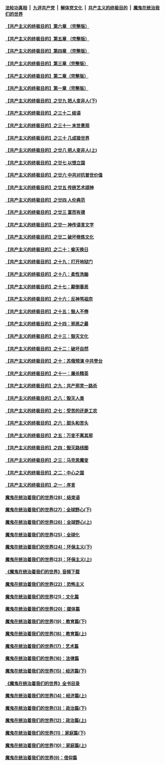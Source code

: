 ####  [法轮功真相](../../../../basic/blob/master/README.md?t=06100606) &nbsp;|&nbsp; [九评共产党](../../../../9ping.md/blob/master/README.md?t=06100606) &nbsp;|&nbsp; [解体党文化](../../../../jtdwh.md/blob/master/README.md?t=06100606)  &nbsp;|&nbsp; [共产主义的终极目的](../../../../gczydzjmd.md/blob/master/README.md?t=06100606) &nbsp;|&nbsp; [魔鬼在统治我们的世界](../../../../mgztzwmdsj.md/blob/master/README.md?t=06100606) 

#### [【共产主义的终极目的】第六章 （完整版）](../pages/nsc422/n11428913.md?t=06100606) 

#### [【共产主义的终极目的】第五章 （完整版）](../pages/nsc422/n11428912.md?t=06100606) 

#### [【共产主义的终极目的】第四章 （完整版）](../pages/nsc422/n11428907.md?t=06100606) 

#### [【共产主义的终极目的】第三章（完整版）](../pages/nsc422/n11428848.md?t=06100606) 

#### [【共产主义的终极目的】第二章（完整版）](../pages/nsc422/n11428831.md?t=06100606) 

#### [【共产主义的终极目的】第一章（完整版）](../pages/nsc422/n11417651.md?t=06100606) 

#### [【共产主义的终极目的】之廿九 把人变非人(下)](../pages/nsc422/n11344140.md?t=06100606) 

#### [【共产主义的终极目的】之三十二 结语](../pages/nsc422/n11360535.md?t=06100606) 

#### [【共产主义的终极目的】之三十一 末世景观](../pages/nsc422/n11351129.md?t=06100606) 

#### [【共产主义的终极目的】之三十 几成狼世界](../pages/nsc422/n11348280.md?t=06100606) 

#### [【共产主义的终极目的】之廿八 把人变非人(上)](../pages/nsc422/n11340492.md?t=06100606) 

#### [【共产主义的终极目的】之廿七 以恨立国](../pages/nsc422/n11336944.md?t=06100606) 

#### [【共产主义的终极目的】之廿六 中共对抗普世价值](../pages/nsc422/n11324785.md?t=06100606) 

#### [【共产主义的终极目的】之廿五 传统艺术颂神](../pages/nsc422/n11296396.md?t=06100606) 

#### [【共产主义的终极目的】之廿四 人伦典范](../pages/nsc422/n11296397.md?t=06100606) 

#### [【共产主义的终极目的】之廿三 富而有德](../pages/nsc422/n11283598.md?t=06100606) 

#### [【共产主义的终极目的】之廿一 神传语言文字](../pages/nsc422/n11263265.md?t=06100606) 

#### [【共产主义的终极目的】之廿二 破坏修炼文化](../pages/nsc422/n11245728.md?t=06100606) 

#### [【共产主义的终极目的】之二十：偷天换日](../pages/nsc422/n11238846.md?t=06100606) 

#### [【共产主义的终极目的】之十九：打开地狱门](../pages/nsc422/n11206376.md?t=06100606) 

#### [【共产主义的终极目的】之十八：柔性洗脑](../pages/nsc422/n11199994.md?t=06100606) 

#### [【共产主义的终极目的】之十七：颠倒善恶](../pages/nsc422/n11179782.md?t=06100606) 

#### [【共产主义的终极目的】之十六：反神骂祖宗](../pages/nsc422/n11166798.md?t=06100606) 

#### [【共产主义的终极目的】之十五：毁人不倦](../pages/nsc422/n11166792.md?t=06100606) 

#### [【共产主义的终极目的】之十四：邪恶之最](../pages/nsc422/n11150249.md?t=06100606) 

#### [【共产主义的终极目的】之十三：毁灭文化](../pages/nsc422/n11135227.md?t=06100606) 

#### [【共产主义的终极目的】之十二：破坏自然](../pages/nsc422/n11135214.md?t=06100606) 

#### [【共产主义的终极目的】之十：苏俄预演 中共登台](../pages/nsc422/n11118424.md?t=06100606) 

#### [【共产主义的终极目的】之十一：屠杀精英](../pages/nsc422/n11118442.md?t=06100606) 

#### [【共产主义的终极目的】之九：共产邪灵一路杀](../pages/nsc422/n11114139.md?t=06100606) 

#### [【共产主义的终极目的】之八：毁灭人类](../pages/nsc422/n11108503.md?t=06100606) 

#### [【共产主义的终极目的】之七：受苦的还是工农](../pages/nsc422/n11101809.md?t=06100606) 

#### [【共产主义的终极目的】之六：甜头和苦头](../pages/nsc422/n11096971.md?t=06100606) 

#### [【共产主义的终极目的】之五：万变不离其邪](../pages/nsc422/n11091285.md?t=06100606) 

#### [【共产主义的终极目的】之四：毁灭路线图](../pages/nsc422/n11086284.md?t=06100606) 

#### [【共产主义的终极目的】之三：马克思魔变](../pages/nsc422/n11061941.md?t=06100606) 

#### [【共产主义的终极目的】之二：中心之国](../pages/nsc422/n11047728.md?t=06100606) 

#### [【共产主义的终极目的】之一：序言](../pages/nsc422/n11086077.md?t=06100606) 

#### [魔鬼在统治着我们的世界(28)：结束语](../pages/nsc422/n10936246.md?t=06100606) 

#### [魔鬼在统治着我们的世界(27)：全球野心(下)](../pages/nsc422/n10928319.md?t=06100606) 

#### [魔鬼在统治着我们的世界(26)：全球野心(上)](../pages/nsc422/n10900318.md?t=06100606) 

#### [魔鬼在统治着我们的世界(25)：全球化](../pages/nsc422/n10788205.md?t=06100606) 

#### [魔鬼在统治着我们的世界(24)：环保主义(下)](../pages/nsc422/n10695307.md?t=06100606) 

#### [魔鬼在统治着我们的世界(23)：环保主义(上)](../pages/nsc422/n10688613.md?t=06100606) 

#### [《魔鬼在统治着我们的世界》音频下载](../pages/nsc422/n10635553.md?t=06100606) 

#### [魔鬼在统治着我们的世界(22)：恐怖主义](../pages/nsc422/n10614727.md?t=06100606) 

#### [魔鬼在统治着我们的世界(21)：文化篇](../pages/nsc422/n10597706.md?t=06100606) 

#### [魔鬼在统治着我们的世界(20)：媒体篇](../pages/nsc422/n10586579.md?t=06100606) 

#### [魔鬼在统治着我们的世界(19)：教育篇(下)](../pages/nsc422/n10564808.md?t=06100606) 

#### [魔鬼在统治着我们的世界(18)：教育篇(上)](../pages/nsc422/n10526970.md?t=06100606) 

#### [魔鬼在统治着我们的世界(17)：艺术篇](../pages/nsc422/n10499093.md?t=06100606) 

#### [魔鬼在统治着我们的世界(16)：法律篇](../pages/nsc422/n10485969.md?t=06100606) 

#### [魔鬼在统治着我们的世界(15)：经济篇(下)](../pages/nsc422/n10469975.md?t=06100606) 

#### [《魔鬼在统治着我们的世界》全书目录](../pages/nsc422/n10464261.md?t=06100606) 

#### [魔鬼在统治着我们的世界(14)：经济篇(上)](../pages/nsc422/n10457370.md?t=06100606) 

#### [魔鬼在统治着我们的世界(13)：政治篇(下)](../pages/nsc422/n10448270.md?t=06100606) 

#### [魔鬼在统治着我们的世界(12)：政治篇(上)](../pages/nsc422/n10444576.md?t=06100606) 

#### [魔鬼在统治着我们的世界(11)：家庭篇(下)](../pages/nsc422/n10440961.md?t=06100606) 

#### [魔鬼在统治着我们的世界(10)：家庭篇(上)](../pages/nsc422/n10435448.md?t=06100606) 

#### [魔鬼在统治着我们的世界(9)：信仰篇](../pages/nsc422/n10432159.md?t=06100606) 

